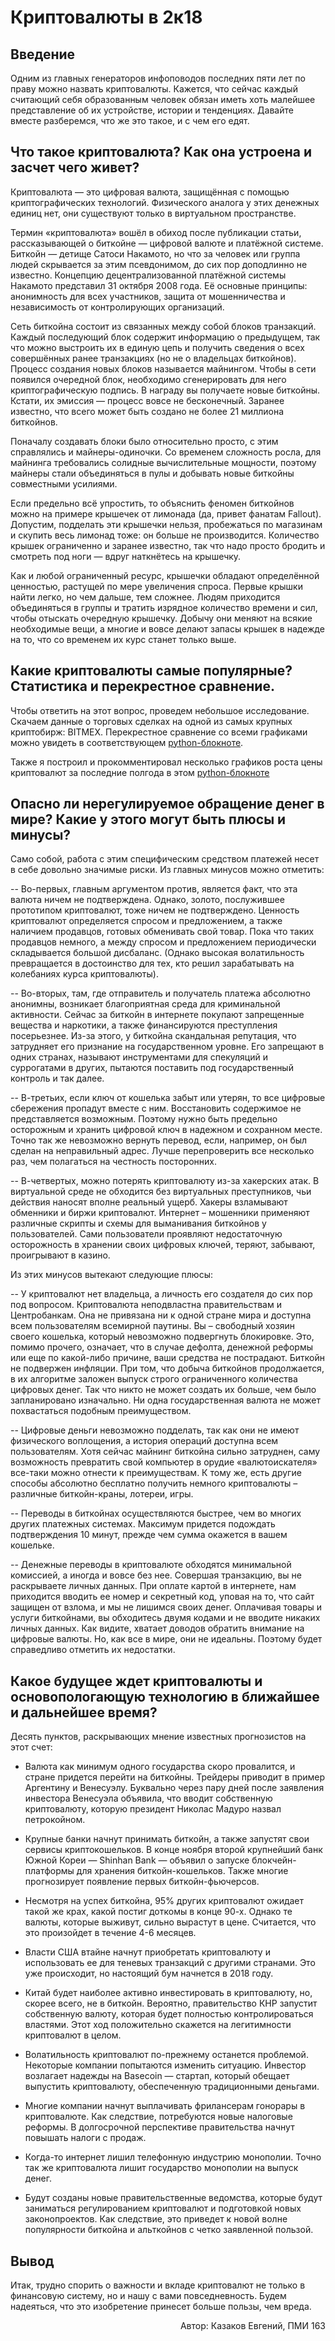 Криптовалюты в 2к18
=====================================


Введение
------------

Одним из главных генераторов инфоповодов последних пяти лет по праву можно назвать криптовалюты. Кажется, что сейчас каждый считающий себя образованным человек обязан иметь хоть малейшее представление об их устройстве, истории и тенденциях. Давайте вместе разберемся, что же это такое, и с чем его едят.


Что такое криптовалюта? Как она устроена и засчет чего живет?
------------

Криптовалюта — это цифровая валюта, защищённая с помощью криптографических технологий. Физического аналога у этих денежных единиц нет, они существуют только в виртуальном пространстве.

Термин «криптовалюта» вошёл в обиход после публикации статьи, рассказывающей о биткойне — цифровой валюте и платёжной системе. Биткойн — детище Сатоси Накамото, но что за человек или группа людей скрывается за этим псевдонимом, до сих пор доподлинно не известно. Концепцию децентрализованной платёжной системы Накамото представил 31 октября 2008 года. Её основные принципы: анонимность для всех участников, защита от мошенничества и независимость от контролирующих организаций.

Сеть биткойна состоит из связанных между собой блоков транзакций. Каждый последующий блок содержит информацию о предыдущем, так что можно выстроить их в единую цепь и получить сведения о всех совершённых ранее транзакциях (но не о владельцах биткойнов). Процесс создания новых блоков называется майнингом. Чтобы в сети появился очередной блок, необходимо сгенерировать для него криптографическую подпись. В награду вы получаете новые биткойны. Кстати, их эмиссия — процесс вовсе не бесконечный. Заранее известно, что всего может быть создано не более 21 миллиона биткойнов.

Поначалу создавать блоки было относительно просто, с этим справлялись и майнеры-одиночки. Со временем сложность росла, для майнинга требовались солидные вычислительные мощности, поэтому майнеры стали объединяться в пулы и добывать новые биткойны совместными усилиями.

Если предельно всё упростить, то объяснить феномен биткойнов можно на примере крышечек от лимонада (да, привет фанатам Fallout). Допустим, подделать эти крышечки нельзя, пробежаться по магазинам и скупить весь лимонад тоже: он больше не производится. Количество крышек ограниченно и заранее известно, так что надо просто бродить и смотреть под ноги — вдруг наткнётесь на крышечку.

Как и любой ограниченный ресурс, крышечки обладают определённой ценностью, растущей по мере увеличения спроса. Первые крышки найти легко, но чем дальше, тем сложнее. Людям приходится объединяться в группы и тратить изрядное количество времени и сил, чтобы отыскать очередную крышечку. Добычу они меняют на всякие необходимые вещи, а многие и вовсе делают запасы крышек в надежде на то, что со временем их курс станет только выше.


Какие криптовалюты самые популярные? Статистика и перекрестное сравнение.
------------

Чтобы ответить на этот вопрос, проведем небольшое исследование. Скачаем данные о торговых сделках на одной из самых крупных криптобирж: BITMEX. 
Перекрестное сравнение со всеми графиками можно увидеть в соответствующем [python-блокноте](../python_sheets/cross_securities_statistics/cross_securities_statistics.ipynb).

Также я построил и прокомментировал несколько графиков роста цены криптовалют за последние полгода в этом [python-блокноте](../python_sheets/simple_securities_visualization/simple_securities_visualization.ipynb)


Опасно ли нерегулируемое обращение денег в мире? Какие у этого могут быть плюсы и минусы?
------------

Само собой, работа с этим специфическим средством платежей несет в себе довольно значимые риски. Из главных минусов можно отметить:

-- Во-первых, главным аргументом против, является факт, что эта валюта ничем не подтверждена. Однако, золото, послужившее прототипом криптовалют, тоже ничем не подтверждено.
Ценность криптовалют определяется спросом и предложением, а также наличием продавцов, готовых обменивать свой товар. Пока что таких продавцов немного, а между спросом и предложением периодически складывается большой дисбаланс.
(Однако высокая волатильность превращается в достоинство для тех, кто решил зарабатывать на колебаниях курса криптовалюты).

-- Во-вторых, там, где отправитель и получатель платежа абсолютно анонимны, возникает благоприятная среда для криминальной активности. Сейчас за биткойн в интернете покупают запрещенные вещества и наркотики, а также финансируются преступления посерьезнее.
Из-за этого, у биткойна скандальная репутация, что затрудняет его признание на государственном уровне. Его запрещают в одних странах, называют инструментами для спекуляций и суррогатами в других, пытаются поставить под государственный контроль и так далее.

-- В-третьих, если ключ от кошелька забыт или утерян, то все цифровые сбережения пропадут вместе с ним.
Восстановить содержимое не представляется возможным. Поэтому нужно быть предельно осторожным и хранить цифровой ключ в надежном и сохранном месте.
Точно так же невозможно вернуть перевод, если, например, он был сделан на неправильный адрес. Лучше перепроверить все несколько раз, чем полагаться на честность посторонних.

-- В-четвертых, можно потерять криптовалюту из-за хакерских атак. В виртуальной среде не обходится без виртуальных преступников, чьи действия наносят вполне реальный ущерб.
Хакеры взламывают обменники и биржи криптовалют. Интернет – мошенники применяют различные скрипты и схемы для выманивания биткойнов у пользователей.
Сами пользователи проявляют недостаточную осторожность в хранении своих цифровых ключей, теряют, забывают, проигрывают в казино.


Из этих минусов вытекают следующие плюсы:

-- У криптовалют нет владельца, а личность его создателя до сих пор под вопросом.
Криптовалюта неподвластна правительствам и Центробанкам. Она не привязана ни к одной стране мира и доступна всем пользователям всемирной паутины.
Вы – свободный хозяин своего кошелька, который невозможно подвергнуть блокировке.
    Это, помимо прочего, означает, что в случае дефолта, денежной реформы или еще по какой-либо причине, ваши средства не пострадают.
    Биткойн не подвержен инфляции.
При том, что добыча биткойнов продолжается, в их алгоритме заложен выпуск строго ограниченного количества цифровых денег. Так что никто не может создать их больше, чем было запланировано изначально. Ни одна государственная валюта не может похвастаться подобным преимуществом.

-- Цифровые деньги невозможно подделать, так как они не имеют физического воплощения, а история операций доступна всем пользователям.
   Хотя сейчас майнинг биткойна сильно затруднен, саму возможность превратить свой компьютер в орудие «валютоискателя» все-таки можно отнести к преимуществам.
К тому же, есть другие способы абсолютно бесплатно получить немного криптовалюты – различные биткойн-краны, лотереи, игры.

-- Переводы в биткойнах осуществляются быстрее, чем во многих других платежных системах.
Максимум придется подождать подтверждения 10 минут, прежде чем сумма окажется в вашем кошельке.

-- Денежные переводы в криптовалюте обходятся минимальной комиссией, а иногда и вовсе без нее.
    Совершая транзакцию, вы не раскрываете личных данных.
При оплате картой в интернете, нам приходится вводить ее номер и секретный код, уповая на то, что сайт защищен от взлома, и мы не лишимся своих денег.
Оплачивая товары и услуги биткойнами, вы обходитесь двумя кодами и не вводите никаких личных данных.
Как видите, хватает доводов обратить внимание на цифровые валюты.
Но, как все в мире, они не идеальны. Поэтому будет справедливо отметить их недостатки.


Какое будущее ждет криптовалюты и основопологающую технологию в ближайшее и дальнейшее время?
------------
Десять пунктов, раскрывающих мнение известных прогнозистов на этот счет:

* Валюта как минимум одного государства скоро провалится, и стране придется перейти на биткойны. Трейдеры приводит в пример Аргентину и Венесуэлу. Буквально через пару дней после заявления инвестора Венесуэла объявила, что вводит собственную криптовалюту, которую президент Николас Мадуро назвал петрокойном.

* Крупные банки начнут принимать биткойн, а также запустят свои сервисы криптокошельков. В конце ноября второй крупнейший банк Южной Кореи — Shinhan Bank — объявил о запуске блокчейн-платформы для хранения биткойн-кошельков. Также многие прогнозирует появление первых биткойн-фьючерсов.

* Несмотря на успех биткойна, 95% других криптовалют ожидает такой же крах, какой постиг доткомы в конце 90-х. Однако те валюты, которые выживут, сильно вырастут в цене. Cчитается, что это произойдет в течение 4-6 месяцев.

* Власти США втайне начнут приобретать криптовалюту и использовать ее для теневых транзакций с другими странами. Это уже происходит, но настоящий бум начнется в 2018 году.

* Китай будет наиболее активно инвестировать в криптовалюту, но, скорее всего, не в биткойн. Вероятно, правительство КНР запустит собственную валюту, которая будет полностью контролироваться властями. Этот ход положительно скажется на легитимности криптовалют в целом.

* Волатильность криптовалют по-прежнему останется проблемой. Некоторые компании попытаются изменить ситуацию. Инвестор возлагает надежды на Basecoin — стартап, который обещает выпустить криптовалюту, обеспеченную традиционными деньгами.

* Многие компании начнут выплачивать фрилансерам гонорары в криптовалюте. Как следствие, потребуются новые налоговые реформы. В долгосрочной перспективе правительства начнут повышать налоги с продаж.

* Когда-то интернет лишил телефонную индустрию монополии. Точно так же криптовалюта лишит государство монополии на выпуск денег.

* Будут созданы новые правительственные ведомства, которые будут заниматься регулированием криптовалют и подготовкой новых законопроектов. Как следствие, это приведет к новой волне популярности биткойна и альткойнов с четко заявленной пользой.

Вывод
------------

Итак, трудно спорить о важности и вкладе криптовалют не только в финансовую систему, но и нашу с вами повседневность. Будем надеяться, что это изобретение принесет больше пользы, чем вредa.

<p align="right">Автор: Казаков Евгений, ПМИ 163</p>
